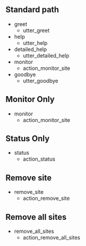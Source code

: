 ## Standard path
* greet
  - utter_greet
* help
  - utter_help
* detailed_help
  - utter_detailed_help
* monitor
  - action_monitor_site
* goodbye
  - utter_goodbye

## Monitor Only
* monitor
  - action_monitor_site

## Status Only
* status
  - action_status

## Remove site
* remove_site
  - action_remove_site

## Remove all sites
* remove_all_sites
  - action_remove_all_sites
